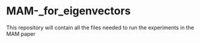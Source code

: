 # MAM-_for_eigenvectors
This repository will contain all the files needed to run the experiments in the MAM paper
